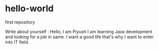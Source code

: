 # hello-world
first repository

Write about yourself :
Hello, I am Piyush I am learning Java development and looking for a job in same. I want a good life that's why I want to enter into IT field.
